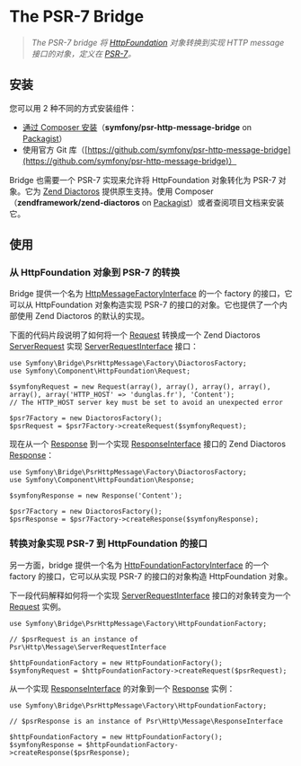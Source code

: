 # The PSR-7 Bridge

> *The PSR-7 bridge 将 [HttpFoundation](http://symfony.com/doc/current/components/http_foundation/index.html) 对象转换到实现 HTTP message 接口的对象，定义在 [PSR-7](http://www.php-fig.org/psr/psr-7/)。*

## 安装

您可以用 2 种不同的方式安装组件：

- [通过 Composer 安装](http://symfony.com/doc/current/components/using_components.html)（**symfony/psr-http-message-bridge** on [Packagist](https://packagist.org/packages/symfony/psr-http-message-bridge)）
- 使用官方 Git 库（[https://github.com/symfony/psr-http-message-bridge](https://github.com/symfony/psr-http-message-bridge)）

Bridge 也需要一个 PSR-7 实现来允许将 HttpFoundation 对象转化为 PSR-7 对象。它为 [Zend Diactoros](https://github.com/zendframework/zend-diactoros) 提供原生支持。使用 Composer（**zendframework/zend-diactoros** on [Packagist](https://packagist.org/packages/symfony/psr-http-message-bridge)）或者查阅项目文档来安装它。

## 使用

### 从 HttpFoundation 对象到 PSR-7 的转换

Bridge 提供一个名为 [HttpMessageFactoryInterface](http://api.symfony.com/2.7/Symfony/Bridge/PsrHttpMessage/HttpMessageFactoryInterface.html) 的一个 factory 的接口，它可以从 HttpFoundation 对象构造实现 PSR-7 的接口的对象。它也提供了一个内部使用 Zend Diactoros 的默认的实现。

下面的代码片段说明了如何将一个 [Request](http://api.symfony.com/2.7/Symfony/Component/HttpFoundation/Request.html) 转换成一个 Zend Diactoros [ServerRequest](http://api.symfony.com/2.7/Zend/Diactoros/ServerRequest.html) 实现 [ServerRequestInterface](http://api.symfony.com/2.7/Psr/Http/Message/ServerRequestInterface.html) 接口：

```
use Symfony\Bridge\PsrHttpMessage\Factory\DiactorosFactory;
use Symfony\Component\HttpFoundation\Request;

$symfonyRequest = new Request(array(), array(), array(), array(), array(), array('HTTP_HOST' => 'dunglas.fr'), 'Content');
// The HTTP_HOST server key must be set to avoid an unexpected error

$psr7Factory = new DiactorosFactory();
$psrRequest = $psr7Factory->createRequest($symfonyRequest);
```

现在从一个 [Response](http://api.symfony.com/2.7/Symfony/Component/HttpFoundation/Response.html) 到一个实现 [ResponseInterface](http://api.symfony.com/2.7/Psr/Http/Message/ResponseInterface.html) 接口的 Zend Diactoros [Response](http://api.symfony.com/2.7/Zend/Diactoros/Response.html)：

```
use Symfony\Bridge\PsrHttpMessage\Factory\DiactorosFactory;
use Symfony\Component\HttpFoundation\Response;

$symfonyResponse = new Response('Content');

$psr7Factory = new DiactorosFactory();
$psrResponse = $psr7Factory->createResponse($symfonyResponse);
```

### 转换对象实现 PSR-7 到 HttpFoundation 的接口

另一方面，bridge 提供一个名为 [HttpFoundationFactoryInterface](http://api.symfony.com/2.7/Symfony/Bridge/PsrHttpMessage/HttpFoundationFactoryInterface.html) 的一个 factory 的接口，它可以从实现 PSR-7 的接口的对象构造 HttpFoundation 对象。

下一段代码解释如何将一个实现 [ServerRequestInterface](http://api.symfony.com/2.7/Psr/Http/Message/ServerRequestInterface.html) 接口的对象转变为一个 [Request](http://api.symfony.com/2.7/Symfony/Component/HttpFoundation/Request.html) 实例。

```
use Symfony\Bridge\PsrHttpMessage\Factory\HttpFoundationFactory;

// $psrRequest is an instance of Psr\Http\Message\ServerRequestInterface

$httpFoundationFactory = new HttpFoundationFactory();
$symfonyRequest = $httpFoundationFactory->createRequest($psrRequest);
```

从一个实现 [ResponseInterface](http://api.symfony.com/2.7/Psr/Http/Message/ResponseInterface.html) 的对象到一个 [Response](http://api.symfony.com/2.7/Symfony/Component/HttpFoundation/Response.html) 实例：

```
use Symfony\Bridge\PsrHttpMessage\Factory\HttpFoundationFactory;

// $psrResponse is an instance of Psr\Http\Message\ResponseInterface

$httpFoundationFactory = new HttpFoundationFactory();
$symfonyResponse = $httpFoundationFactory->createResponse($psrResponse);
```
